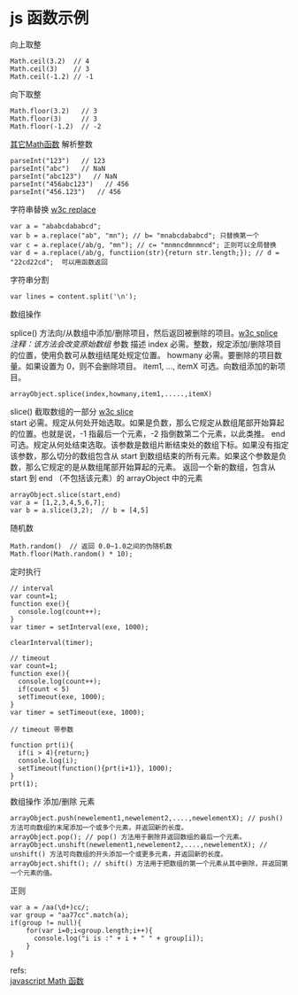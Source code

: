 # js 函数示例

向上取整

	Math.ceil(3.2)  // 4
	Math.ceil(3)    // 3
	Math.ceil(-1.2) // -1
向下取整

	Math.floor(3.2)   // 3
	Math.floor(3)     // 3
	Math.floor(-1.2)  // -2
[其它Math函数][1]
解析整数

	parseInt("123")   // 123
	parseInt("abc")   // NaN
	parseInt("abc123")   // NaN
	parseInt("456abc123")   // 456
	parseInt("456.123")   // 456
字符串替换 [w3c  replace][4]

	var a = "ababcdababcd";
	var b = a.replace("ab", "mn"); // b= "mnabcdababcd"; 只替换第一个
	var c = a.replace(/ab/g, "mn"); // c= "mnmncdmnmncd"; 正则可以全局替换
	var d = a.replace(/ab/g, functiion(str){return str.length;}); // d = "22cd22cd";  可以用函数返回
字符串分割

	var lines = content.split('\n');
数组操作

splice() 方法向/从数组中添加/删除项目，然后返回被删除的项目。[w3c splice][2]  
*注释：该方法会改变原始数组*
参数 	    描述
index 	    必需。整数，规定添加/删除项目的位置，使用负数可从数组结尾处规定位置。
howmany 	必需。要删除的项目数量。如果设置为 0，则不会删除项目。
item1, ..., itemX 	可选。向数组添加的新项目。

	arrayObject.splice(index,howmany,item1,.....,itemX)
slice() 截取数组的一部分 [w3c slice][3]  
start 	必需。规定从何处开始选取。如果是负数，那么它规定从数组尾部开始算起的位置。也就是说，-1 指最后一个元素，-2 指倒数第二个元素，以此类推。
end 	可选。规定从何处结束选取。该参数是数组片断结束处的数组下标。如果没有指定该参数，那么切分的数组包含从 start 到数组结束的所有元素。如果这个参数是负数，那么它规定的是从数组尾部开始算起的元素。
返回一个新的数组，包含从 start 到 end （不包括该元素）的 arrayObject 中的元素

	arrayObject.slice(start,end)
	var a = [1,2,3,4,5,6,7];
	var b = a.slice(3,2);  // b = [4,5]

随机数

	Math.random()  // 返回 0.0~1.0之间的伪随机数
	Math.floor(Math.random() * 10);

定时执行

	// interval
	var count=1;
	function exe(){
	  console.log(count++);
	}
	var timer = setInterval(exe, 1000);

	clearInterval(timer);

	// timeout
	var count=1;
	function exe(){
	  console.log(count++);
	  if(count < 5)
	  setTimeout(exe, 1000);
	}
	var timer = setTimeout(exe, 1000);

	// timeout 带参数

	function prt(i){
	  if(i > 4){return;}
	  console.log(i);
	  setTimeout(function(){prt(i+1)}, 1000);
	}
	prt(1);

数组操作
添加/删除 元素

	arrayObject.push(newelement1,newelement2,....,newelementX); // push() 方法可向数组的末尾添加一个或多个元素，并返回新的长度。
	arrayObject.pop(); // pop() 方法用于删除并返回数组的最后一个元素。
	arrayObject.unshift(newelement1,newelement2,....,newelementX); // unshift() 方法可向数组的开头添加一个或更多元素，并返回新的长度。
	arrayObject.shift(); // shift() 方法用于把数组的第一个元素从其中删除，并返回第一个元素的值。

正则

    var a = /aa(\d+)cc/;
	var group = "aa77cc".match(a);
	if(group != null){
		for(var i=0;i<group.length;i++){
		  console.log("i is :" + i + " " + group[i]);
		}
	}
refs:  
[javascript Math 函数][1]  


[1]: http://www.w3school.com.cn/jsref/jsref_obj_math.asp
[2]: http://www.w3school.com.cn/jsref/jsref_splice.asp
[3]: http://w3school.com.cn/jsref/jsref_slice_array.asp
[4]: http://www.w3school.com.cn/jsref/jsref_replace.asp
